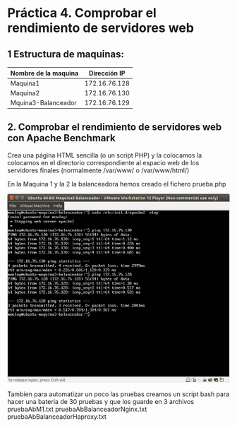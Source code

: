 
# Práctica 4. Comprobar el rendimiento de servidores web

## 1 Estructura de  maquinas:
Nombre de la maquina | Dirección IP
-----------| -------------
Maquina1 |172.16.76.128
Maquina2 |172.16.76.130
Mquina3-Balanceador |172.16.76.129

## 2. Comprobar el rendimiento de servidores web con Apache Benchmark

Crea una página HTML sencilla (o un script PHP) y la colocamos la colocamos en el directorio
correspondiente al espacio web de los servidores finales (normalmente /var/www/ o
/var/www/html/)

En la Maquina 1 y la 2 la balanceadora hemos creado el fichero prueba.php

<?php
$tiempo_inicio = microtime(true);
for ($i=0; $i<3000000; $i++){
 $a = $i * $i;
 $b = $a - $i;
 $c = $a / $b;
 $d = 1 / $c;
}
$tiempo_fin = microtime(true);
echo "Tiempo empleado: " . round($tiempo_fin - $tiempo_inicio, 4) ;
?>

![imagen1](https://github.com/moulayrchid/swap1516/blob/master/practica3/nueva)


Tambien para automatizar un poco las pruebas creamos un script bash para hacer una bateria de 30 pruebas y que los guarde en 3 archivos pruebaAbM1.txt pruebaAbBalanceadorNginx.txt pruebaAbBalanceadorHaproxy.txt

